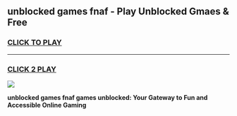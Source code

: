 
## unblocked games fnaf - Play Unblocked Gmaes & Free
<h3>
<a href="https://news.freeplayer.one?title=unblocked_games_fnaf&ref=23F">CLICK TO PLAY</a></h3>
<hr>

<h3>
<a href="https://news.freeplayer.one?title=unblocked_games_fnaf&ref=23F">CLICK 2 PLAY</a>
  
</h3>

<a href="https://news.freeplayer.one?title=unblocked_games_fnaf&ref=23F/"><img src="https://clearcache.store/games.png"></a>


**unblocked games fnaf games unblocked: Your Gateway to Fun and Accessible Online Gaming**
